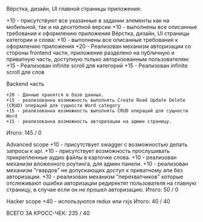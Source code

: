 
Вёрстка, дизайн, UI главной страницы приложения:

 +10 - присутствуют все указанные в задании элементы как на мобильной, так и на десктопной версии
 +10 - выполнены все описанные требования к оформлению приложения
    Вёрстка, дизайн, UI страницы категории и слова:
        +10 - выполнены все описанные требования к оформлению приложения
        +20 - Реализован механизм авторизации со стороны frontend части, приложение разделено на публичную и приватную часть, доступную только авторизованным пользователям:
        +15 - Реализован infinite scroll для категорий
        +15 - Реализован infinite scroll для слов

Backend часть

    +20 - Данные хранятся в базе данных.
    +15 - реализованна возможность выполнять Create Read Update Delete (CRUD) операций для сущности Word category
    +15 - реализованна возможность выполнять CRUD операций для сущности Word
    +15 - реализованна возможность авторизации на админ страницу.

Итого: 145 / 0

Advanced scope
    +10 - присутствует swagger с возможностью делать запросы к api.
    +10 - присутствует возможность прослушивать прикрепленные аудио файлы в карточке слова.
    +10 - реализован механизм вложенного роутинга, для админ панели.
    +10 - реализован механизм "гвардов" не допускающих доступ к приватному апи без авторизации.
    +10 - реализован механизм "перехватчиков" которые отслеживают ошибки авторизации редиректят пользователя на главную страницу, в случае если он не прошел авторизацию.
Итого: 50 / 0

Hacker scope
    +40 - используются redux или rxjs
Итого: 40 / 40

ВСЕГО ЗА КРОСС-ЧЕК: 235 / 40



